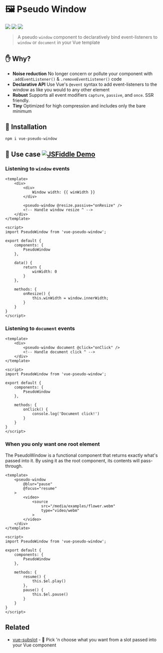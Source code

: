 # :framed_picture: Pseudo Window
<a href="https://npm.im/vue-pseudo-window"><img src="https://badgen.net/npm/v/vue-pseudo-window"></a>
<a href="https://npm.im/vue-pseudo-window"><img src="https://badgen.net/npm/dm/vue-pseudo-window"></a>
<a href="https://packagephobia.now.sh/result?p=vue-pseudo-window"><img src="https://packagephobia.now.sh/badge?p=vue-pseudo-window"></a>

> A pseudo `window` component to declaratively bind event-listeners to `window` or `document` in your Vue template

## :raised_hand: Why?
- **Noise reduction** No longer concern or pollute your component with `.addEventListener()` & `.removeEventListener()` code
- **Declarative API** Use Vue's `@event` syntax to add event-listeners to the window as like you would to any other element
- **Robust** Supports all event modifiers `capture`, `passive`, and `once`. SSR friendly.
- **Tiny** Optimized for high compression and includes only the bare minimum

## :rocket: Installation
```sh
npm i vue-pseudo-window
```

## :beginner: Use case [![JSFiddle Demo](https://flat.badgen.net/badge/JSFiddle/Open%20Demo/blue)](https://jsfiddle.net/hirokiosame/p5Lz419s/)

### Listening to `window` events
```vue
<template>
	<div>
		<div>
			Window width: {{ winWidth }}
		</div>

		<pseudo-window @resize.passive="onResize" />
		<!-- Handle window resize ^ -->
	</div>
</template>

<script>
import PseudoWindow from 'vue-pseudo-window';

export default {
	components: {
		PseudoWindow
	},
	
	data() {
		return {
			winWidth: 0
		}
	},

	methods: {
		onResize() {
			this.winWidth = window.innerWidth;
		}
	}
}
</script>
```

### Listening to `document` events
```vue
<template>
	<div>
		<pseudo-window document @click="onClick" />
		<!-- Handle document click ^ -->
	</div>
</template>

<script>
import PseudoWindow from 'vue-pseudo-window';

export default {
	components: {
		PseudoWindow
	},

	methods: {
		onClick() {
			console.log('Document click!')
		}
	}
}
</script>
```

### When you only want one root element
The PseudoWindow is a functional component that returns exactly what's passed into it. By using it as the root component, its contents will pass-through.
```vue
<template>
	<pseudo-window
		@blur="pause"
		@focus="resume"
	>
		<video>
			<source
				src="/media/examples/flower.webm"
				type="video/webm"
			>
		</video>
	</div>
</template>

<script>
import PseudoWindow from 'vue-pseudo-window';

export default {
	components: {
		PseudoWindow
	},

	methods: {
		resume() {
			this.$el.play()
		},
		pause() {
			this.$el.pause()
		}
	}
}
</script>
```

## Related
- [vue-subslot](https://github.com/privatenumber/vue-subslot) - 💍 Pick 'n choose what you want from a slot passed into your Vue component
